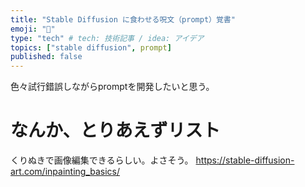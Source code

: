 ```yaml
---
title: "Stable Diffusion に食わせる呪文（prompt）覚書"
emoji: "🔖"
type: "tech" # tech: 技術記事 / idea: アイデア
topics: ["stable diffusion", prompt]
published: false
---
```


色々試行錯誤しながらpromptを開発したいと思う。

# なんか、とりあえずリスト
くりぬきで画像編集できるらしい。よさそう。
https://stable-diffusion-art.com/inpainting_basics/